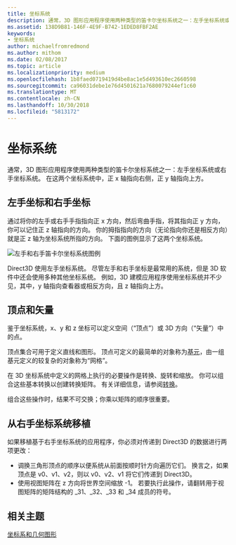```yaml
---
title: 坐标系统
description: 通常，3D 图形应用程序使用两种类型的笛卡尔坐标系统之一：左手坐标系统或右手坐标系统。 在这两个坐标系统中，正 x 轴指向右侧，正 y 轴指向上方。
ms.assetid: 138D9B81-146F-4E9F-B742-1EDED8FBF2AE
keywords:
- 坐标系统
author: michaelfromredmond
ms.author: mithom
ms.date: 02/08/2017
ms.topic: article
ms.localizationpriority: medium
ms.openlocfilehash: 1b8faed0719419d4be8ac1e5d493610ec2660598
ms.sourcegitcommit: ca96031debe1e76d4501621a7680079244ef1c60
ms.translationtype: MT
ms.contentlocale: zh-CN
ms.lasthandoff: 10/30/2018
ms.locfileid: "5813172"
---
```

# <a name="coordinate-systems"></a>坐标系统


通常，3D 图形应用程序使用两种类型的笛卡尔坐标系统之一：左手坐标系统或右手坐标系统。 在这两个坐标系统中，正 x 轴指向右侧，正 y 轴指向上方。

## <a name="span-idleftandrighthandedcoordinatesspanspan-idleftandrighthandedcoordinatesspanspan-idleftandrighthandedcoordinatesspanleft-and-right-handed-coordinates"></a><span id="Left_and_right_handed_coordinates"></span><span id="left_and_right_handed_coordinates"></span><span id="LEFT_AND_RIGHT_HANDED_COORDINATES"></span>左手坐标和右手坐标


通过将你的左手或右手手指指向正 x 方向，然后弯曲手指，将其指向正 y 方向，你可以记住正 z 轴指向的方向。 你的拇指指向的方向（无论指向你还是相反方向）就是正 z 轴为坐标系统所指的方向。 下面的图例显示了这两个坐标系统。

![左手和右手笛卡尔坐标系统图例](images/leftrght.png)

Direct3D 使用左手坐标系统。 尽管左手和右手坐标是最常用的系统，但是 3D 软件中还会使用多种其他坐标系统。 例如，3D 建模应用程序使用坐标系统并不少见，其中，y 轴指向查看器或相反方向，且 z 轴指向上方。

## <a name="span-idverticesandvectorsspanspan-idverticesandvectorsspanspan-idverticesandvectorsspanvertices-and-vectors"></a><span id="Vertices_and_vectors"></span><span id="vertices_and_vectors"></span><span id="VERTICES_AND_VECTORS"></span>顶点和矢量


鉴于坐标系统，x、y 和 z 坐标可以定义空间（“顶点”）或 3D 方向（“矢量”）中的点。

顶点集合可用于定义直线和图形。 顶点可定义的最简单的对象称为[基元](primitives.md)，由一组基元定义的较复杂的对象称为“网格”。

在 3D 坐标系统中定义的网格上执行的必要操作是转换、旋转和缩放。 你可以组合这些基本转换以创建转换矩阵。 有关详细信息，请参阅[转换](transforms.md)。

组合这些操作时，结果不可交换；你乘以矩阵的顺序很重要。

## <a name="span-idportingfromaright-handedcoordinatesystemspanspan-idportingfromaright-handedcoordinatesystemspanspan-idportingfromaright-handedcoordinatesystemspanporting-from-a-right-handed-coordinate-system"></a><span id="Porting_from_a_right-handed_coordinate_system"></span><span id="porting_from_a_right-handed_coordinate_system"></span><span id="PORTING_FROM_A_RIGHT-HANDED_COORDINATE_SYSTEM"></span>从右手坐标系统移植


如果移植基于右手坐标系统的应用程序，你必须对传递到 Direct3D 的数据进行两项更改：

-   调换三角形顶点的顺序以便系统从前面按顺时针方向遍历它们。 换言之，如果顶点是 v0、v1、v2，则以 v0、v2、v1 将它们传递到 Direct3D。
-   使用视图矩阵在 z 方向将世界空间缩放 -1。 若要执行此操作，请翻转用于视图矩阵的矩阵结构的 \_31、\_32、\_33 和 \_34 成员的符号。

## <a name="span-idrelated-topicsspanrelated-topics"></a><span id="related-topics"></span>相关主题


[坐标系和几何图形](coordinate-systems-and-geometry.md)

 

 




